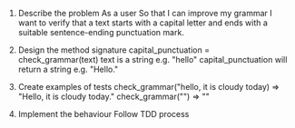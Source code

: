 1. Describe the problem
  As a user
  So that I can improve my grammar
  I want to verify that a text starts with a capital letter and ends with a suitable sentence-ending punctuation mark.

2. Design the method signature
  capital_punctuation = check_grammar(text)
  text is a string e.g. "hello"
  capital_punctuation will return a string e.g. "Hello."

3. Create examples of tests
  check_grammar("hello, it is cloudy today) => "Hello, it is cloudy today."
  check_grammar("") => ""

4. Implement the behaviour
  Follow TDD process